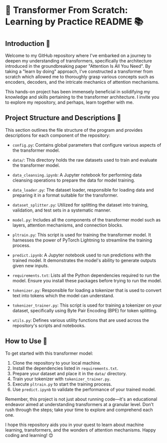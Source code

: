 # 🤖 Transformer From Scratch: Learning by Practice README 📚

## Introduction 👋
Welcome to my GitHub repository where I've embarked on a journey to deepen my understanding of transformers, specifically the architecture introduced in the groundbreaking paper "Attention Is All You Need". By taking a "learn by doing" approach, I've constructed a transformer from scratch which allowed me to thoroughly grasp various concepts such as encoders, decoders, and the intricate mechanics of attention mechanisms.

This hands-on project has been immensely beneficial in solidifying my knowledge and skills pertaining to the transformer architecture. I invite you to explore my repository, and perhaps, learn together with me.

## Project Structure and Descriptions 📁
This section outlines the file structure of the program and provides descriptions for each component of the repository:

- `config.py`: Contains global parameters that configure various aspects of the transformer model.

- `data/`: This directory holds the raw datasets used to train and evaluate the transformer model.

- `data_cleansing.ipynb`: A Jupyter notebook for performing data cleansing operations to prepare the data for model training.

- `data_loader.py`: The dataset loader, responsible for loading data and preparing it in a format suitable for the transformer.

- `dataset_splitter.py`: Utilized for splitting the dataset into training, validation, and test sets in a systematic manner.

- `model.py`: Includes all the components of the transformer model such as layers, attention mechanisms, and connection blocks.

- `pltrain.py`: This script is used for training the transformer model. It harnesses the power of PyTorch Lightning to streamline the training process.

- `predict.ipynb`: A Jupyter notebook used to run predictions with the trained model. It demonstrates the model's ability to generate outputs given new inputs.

- `requirements.txt`: Lists all the Python dependencies required to run the model. Ensure you install these packages before trying to run the model.

- `tokenizer.py`: Responsible for loading a tokenizer that is used to convert text into tokens which the model can understand.

- `tokenizer_trainer.py`: This script is used for training a tokenizer on your dataset, specifically using Byte Pair Encoding (BPE) for token splitting.

- `utils.py`: Defines various utility functions that are used across the repository's scripts and notebooks.

## How to Use 🚀
To get started with this transformer model:

1. Clone the repository to your local machine.
2. Install the dependencies listed in `requirements.txt`.
3. Prepare your dataset and place it in the `data/` directory.
4. Train your tokenizer with `tokenizer_trainer.py`.
5. Execute `pltrain.py` to start the training process.
6. Use `predict.ipynb` to validate the performance of your trained model.

Remember, this project is not just about running code—it's an educational endeavor aimed at understanding transformers at a granular level. Don't rush through the steps; take your time to explore and comprehend each one.

I hope this repository aids you in your quest to learn about machine learning, transformers, and the wonders of attention mechanisms. Happy coding and learning! 😊